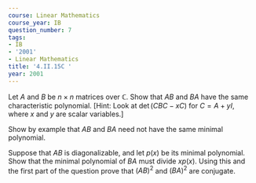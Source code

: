 ```yaml
---
course: Linear Mathematics
course_year: IB
question_number: 7
tags:
- IB
- '2001'
- Linear Mathematics
title: '4.II.15C '
year: 2001
---
```



Let $A$ and $B$ be $n \times n$ matrices over $\mathbb{C}$. Show that $A B$ and $B A$ have the same characteristic polynomial. [Hint: Look at $\operatorname{det}(C B C-x C)$ for $C=A+y I$, where $x$ and $y$ are scalar variables.]

Show by example that $A B$ and $B A$ need not have the same minimal polynomial.

Suppose that $A B$ is diagonalizable, and let $p(x)$ be its minimal polynomial. Show that the minimal polynomial of $B A$ must divide $x p(x)$. Using this and the first part of the question prove that $(A B)^{2}$ and $(B A)^{2}$ are conjugate.